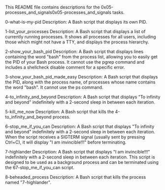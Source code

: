 This README file contains descriptions for the 0x05-processes_and_signals0x05-processes_and_signals tasks.

0-what-is-my-pid
Description:
A Bash script that displays its own PID.

1-list_your_processes
Description:
A Bash script that displays a list of currently running processes. It shows all processes for all users, including those which might not have a TTY, and displays the process hierarchy.

2-show_your_bash_pid
Description:
A Bash script that displays lines containing the word "bash" from the process list, allowing you to easily get the PID of your Bash process. It cannot use the pgrep command and includes a shellcheck disable comment for a specific error.

3-show_your_bash_pid_made_easy
Description:
A Bash script that displays the PID, along with the process name, of processes whose name contains the word "bash". It cannot use the ps command.

4-to_infinity_and_beyond
Description:
A Bash script that displays "To infinity and beyond" indefinitely with a 2-second sleep in between each iteration.

5-kill_me_now
Description:
A Bash script that kills the 4-to_infinity_and_beyond process.

6-stop_me_if_you_can
Description:
A Bash script that displays "To infinity and beyond" indefinitely with a 2-second sleep in between each iteration. When the script receives a SIGTERM signal (usually sent by pressing Ctrl+C), it will display "I am invincible!!!" before terminating.

7-highlander
Description:
A Bash script that displays "I am invincible!!!" indefinitely with a 2-second sleep in between each iteration. This script is designed to be used as a background process and can be terminated using the 67-stop_me_if_you_can script.

8-beheaded_process
Description:
A Bash script that kills the process named "7-highlander".

